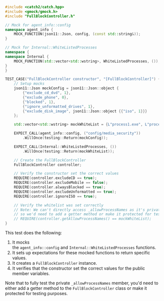 


```cpp
#include <catch2/catch.hpp>
#include <gmock/gmock.h>
#include "FullBlockController.h"

// Mock for agent_info::config
namespace agent_info {
    MOCK_FUNCTION(json11::Json, config, (const std::string&));
}

// Mock for Internal::WhiteListedProcesses
namespace {
namespace Internal {
    MOCK_FUNCTION(std::vector<std::wstring>, WhiteListedProcesses, ());
}
}

TEST_CASE("FullBlockController constructor", "[FullBlockController]") {
    // Setup mocks
    json11::Json mockConfig = json11::Json::object {
        {"exclude_cd_dvd", 1},
        {"exclude_phone", 0},
        {"blocked", 1},
        {"ignore_unformatted_drives", 1},
        {"exclude_disk_image", json11::Json::object {{"iso", 1}}}
    };

    std::vector<std::wstring> mockWhiteList = {L"process1.exe", L"process2.exe"};

    EXPECT_CALL(agent_info::config, ("config/media_security"))
        .WillOnce(testing::Return(mockConfig));

    EXPECT_CALL(Internal::WhiteListedProcesses, ())
        .WillOnce(testing::Return(mockWhiteList));

    // Create the FullBlockController
    FullBlockController controller;

    // Verify the constructor set the correct values
    REQUIRE(controller.excludeCD == true);
    REQUIRE(controller.excludeMobile == false);
    REQUIRE(controller.alwaysBlocked == true);
    REQUIRE(controller.excludeUnformatted == true);
    REQUIRE(controller.ignoreISO == true);

    // Verify the whitelist was set correctly
    // Note: We can't directly access _allowProcessNames as it's private,
    // so we'd need to add a getter method or make it protected for testing
    // REQUIRE(controller.getAllowProcessNames() == mockWhiteList);
}
```

This test does the following:

1. It mocks the `agent_info::config` and `Internal::WhiteListedProcesses` functions.
2. It sets up expectations for these mocked functions to return specific values.
3. It creates a `FullBlockController` instance.
4. It verifies that the constructor set the correct values for the public member variables.

Note that to fully test the private `_allowProcessNames` member, you'd need to either add a getter method to the `FullBlockController` class or make it protected for testing purposes.

